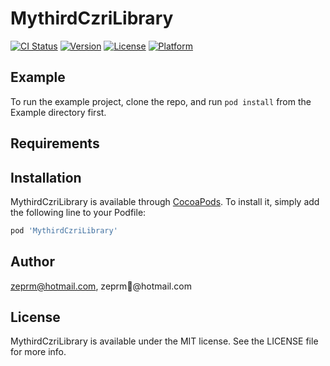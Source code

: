 # MythirdCzriLibrary

[![CI Status](https://img.shields.io/travis/zeprm@hotmail.com/MythirdCzriLibrary.svg?style=flat)](https://travis-ci.org/zeprm@hotmail.com/MythirdCzriLibrary)
[![Version](https://img.shields.io/cocoapods/v/MythirdCzriLibrary.svg?style=flat)](https://cocoapods.org/pods/MythirdCzriLibrary)
[![License](https://img.shields.io/cocoapods/l/MythirdCzriLibrary.svg?style=flat)](https://cocoapods.org/pods/MythirdCzriLibrary)
[![Platform](https://img.shields.io/cocoapods/p/MythirdCzriLibrary.svg?style=flat)](https://cocoapods.org/pods/MythirdCzriLibrary)

## Example

To run the example project, clone the repo, and run `pod install` from the Example directory first.

## Requirements

## Installation

MythirdCzriLibrary is available through [CocoaPods](https://cocoapods.org). To install
it, simply add the following line to your Podfile:

```ruby
pod 'MythirdCzriLibrary'
```

## Author

zeprm@hotmail.com, zeprm@hotmail.com

## License

MythirdCzriLibrary is available under the MIT license. See the LICENSE file for more info.

